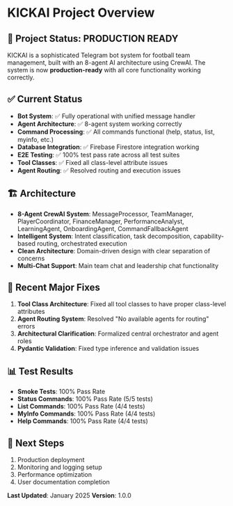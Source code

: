 # KICKAI Project Overview

## 🎯 **Project Status: PRODUCTION READY**

KICKAI is a sophisticated Telegram bot system for football team management, built with an 8-agent AI architecture using CrewAI. The system is now **production-ready** with all core functionality working correctly.

## ✅ **Current Status**

- **Bot System**: ✅ Fully operational with unified message handler
- **Agent Architecture**: ✅ 8-agent system working correctly
- **Command Processing**: ✅ All commands functional (help, status, list, myinfo, etc.)
- **Database Integration**: ✅ Firebase Firestore integration working
- **E2E Testing**: ✅ 100% test pass rate across all test suites
- **Tool Classes**: ✅ Fixed all class-level attribute issues
- **Agent Routing**: ✅ Resolved routing and execution issues

## 🏗️ **Architecture**

- **8-Agent CrewAI System**: MessageProcessor, TeamManager, PlayerCoordinator, FinanceManager, PerformanceAnalyst, LearningAgent, OnboardingAgent, CommandFallbackAgent
- **Intelligent System**: Intent classification, task decomposition, capability-based routing, orchestrated execution
- **Clean Architecture**: Domain-driven design with clear separation of concerns
- **Multi-Chat Support**: Main team chat and leadership chat functionality

## 🔧 **Recent Major Fixes**

1. **Tool Class Architecture**: Fixed all tool classes to have proper class-level attributes
2. **Agent Routing System**: Resolved "No available agents for routing" errors
3. **Architectural Clarification**: Formalized central orchestrator and agent roles
4. **Pydantic Validation**: Fixed type inference and validation issues

## 📊 **Test Results**

- **Smoke Tests**: 100% Pass Rate
- **Status Commands**: 100% Pass Rate (5/5 tests)
- **List Commands**: 100% Pass Rate (4/4 tests)
- **MyInfo Commands**: 100% Pass Rate (4/4 tests)
- **Help Commands**: 100% Pass Rate (4/4 tests)

## 🚀 **Next Steps**

1. Production deployment
2. Monitoring and logging setup
3. Performance optimization
4. User documentation completion

**Last Updated**: January 2025
**Version**: 1.0.0